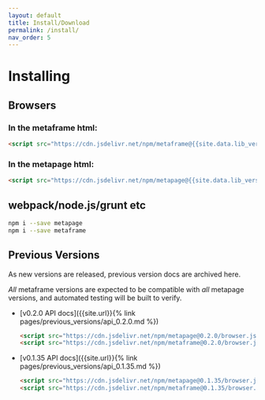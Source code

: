 ```yaml
---
layout: default
title: Install/Download
permalink: /install/
nav_order: 5
---
```


# Installing

## Browsers

### In the metaframe html:

```html
<script src="https://cdn.jsdelivr.net/npm/metaframe@{{site.data.lib_versions.metaframe}}/browser.js"></script>
```

### In the metapage html:

```html
<script src="https://cdn.jsdelivr.net/npm/metapage@{{site.data.lib_versions.metapage}}/browser.js"></script>
```

## webpack/node.js/grunt etc

```bash
npm i --save metapage
npm i --save metaframe
```

## Previous Versions

As new versions are released, previous version docs are archived here.

*All* metaframe versions are expected to be compatible with *all* metapage versions, and automated testing will be built to verify.

- [v0.2.0 API docs]({{site.url}}{% link pages/previous_versions/api_0.2.0.md %})
    ```html
    <script src="https://cdn.jsdelivr.net/npm/metapage@0.2.0/browser.js"></script>
    <script src="https://cdn.jsdelivr.net/npm/metaframe@0.2.0/browser.js"></script>
    ```
   
- [v0.1.35 API docs]({{site.url}}{% link pages/previous_versions/api_0.1.35.md %})
    ```html
    <script src="https://cdn.jsdelivr.net/npm/metapage@0.1.35/browser.js"></script>
    <script src="https://cdn.jsdelivr.net/npm/metaframe@0.1.35/browser.js"></script>
    ```

